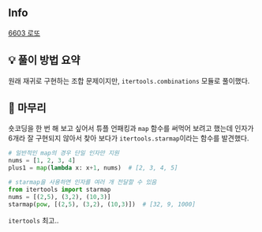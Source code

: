 ## Info
[6603 로또](https://www.acmicpc.net/problem/6603)

## 💡 풀이 방법 요약
원래 재귀로 구현하는 조합 문제이지만, `itertools.combinations` 모듈로 풀이했다.

## 🙂 마무리
숏코딩을 한 번 해 보고 싶어서 튜플 언패킹과 `map` 함수를 써먹어 보려고 했는데 인자가 6개라 잘 구현되지 않아서 찾아 보다가 `itertools.starmap`이라는 함수를 발견했다.  
  
```python
# 일반적인 map의 경우 단일 인자만 지원
nums = [1, 2, 3, 4]
plus1 = map(lambda x: x+1, nums)  # [2, 3, 4, 5]

# starmap을 사용하면 인자를 여러 개 전달할 수 있음
from itertools import starmap
nums = [(2,5), (3,2), (10,3)]
starmap(pow, [(2,5), (3,2), (10,3)])  # [32, 9, 1000]
```
`itertools` 최고..
